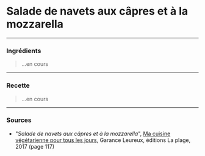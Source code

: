 # Salade de navets aux câpres et à la mozzarella

---

### Ingrédients

> ...en cours

---

### Recette

> ...en cours

---

### Sources

* "*Salade de navets aux câpres et à la mozzarella*", [Ma cuisine végétarienne pour tous les jours](https://www.laplage.fr/catalogue/ma-cuisine-vegetarienne-pour-tous-les-jours-garance-leureux-2/), Garance Leureux, éditions La plage, 2017 (page 117)
